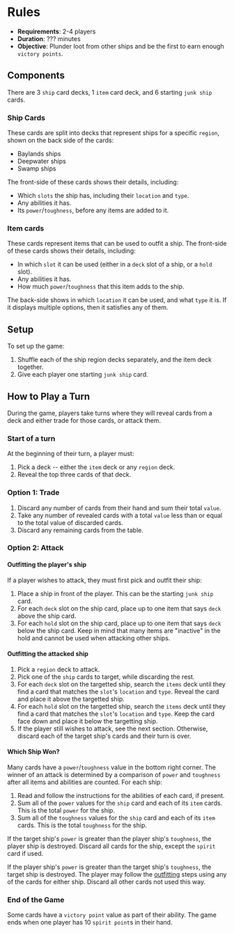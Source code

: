 # Rules

* **Requirements**: 2-4 players
* **Duration**: ??? minutes
* **Objective**: Plunder loot from other ships and be the first to earn enough `victory points`.

## Components

There are 3 `ship` card decks, 1 `item` card deck, and 6 starting `junk ship` cards.

### Ship Cards

These cards are split into decks that represent ships for a specific `region`, shown on the back side of the cards:

* Baylands ships
* Deepwater ships
* Swamp ships

The front-side of these cards shows their details, including:

* Which `slots` the ship has, including their `location` and `type`.
* Any abilities it has.
* Its `power`/`toughness`, before any items are added to it.

### Item cards

These cards represent items that can be used to outfit a ship. The front-side of these cards shows their details, including:

* In which `slot` it can be used (either in a `deck` slot of a ship, or a `hold` slot).
* Any abilities it has.
* How much `power`/`toughness` that this item adds to the ship.

The back-side shows in which `location` it can be used, and what `type` it is. If it displays multiple options, then it satisfies any of them.

## Setup

To set up the game:

1. Shuffle each of the ship region decks separately, and the item deck together.
1. Give each player one starting `junk ship` card.

## How to Play a Turn

During the game, players take turns where they will reveal cards from a deck and either trade for those cards, or attack them.

### Start of a turn

At the beginning of their turn, a player must:

1. Pick a deck -- either the `item` deck or any `region` deck.
1. Reveal the top three cards of that deck.

### Option 1: Trade

1. Discard any number of cards from their hand and sum their total `value`.
1. Take any number of revealed cards with a total `value` less than or equal to the total value of discarded cards.
1. Discard any remaining cards from the table.

### Option 2: Attack

#### Outfitting the player's ship

If a player wishes to attack, they must first pick and outfit their ship:

1. Place a ship in front of the player. This can be the starting `junk ship` card.
1. For each `deck` slot on the ship card, place up to one item that says `deck` above the ship card.
1. For each `hold` slot on the ship card, place up to one item that says `deck` below the ship card. Keep in mind that many items are "inactive" in the hold and cannot be used when attacking other ships.

#### Outfitting the attacked ship

1. Pick a `region` deck to attack.
1. Pick one of the `ship` cards to target, while discarding the rest.
1. For each `deck` slot on the targetted ship, search the `items` deck until they find a card that matches the `slot`'s `location` and `type`. Reveal the card and place it above the targetted ship.
1. For each `hold` slot on the targetted ship, search the `items` deck until they find a card that matches the `slot`'s `location` and `type`. Keep the card face down and place it below the targetting ship.
1. If the player still wishes to attack, see the next section. Otherwise, discard each of the target ship's cards and their turn is over.

#### Which Ship Won?

Many cards have a `power`/`toughness` value in the bottom right corner. The winner of an attack is determined by a comparison of `power` and `toughness` after all items and abilities are counted. For each ship:

1. Read and follow the instructions for the abilities of each card, if present.
1. Sum all of the `power` values for the `ship` card and each of its `item` cards. This is the total `power` for the ship.
1. Sum all of the `toughness` values for the `ship` card and each of its `item` cards. This is the total `toughness` for the ship.

If the target ship's `power` is greater than the player ship's `toughness`, the player ship is destroyed. Discard all cards for the ship, except the `spirit` card if used.

If the player ship's `power` is greater than the target ship's `toughness`, the target ship is destroyed. The player may follow the [outfitting]() steps using any of the cards for either ship. Discard all other cards not used this way.

### End of the Game

Some cards have a `victory point` value as part of their ability. The game ends when one player has 10 `spirit point`s in their hand.

